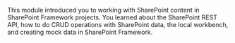 This module introduced you to working with SharePoint content in SharePoint Framework projects. You learned about the SharePoint REST API, how to do CRUD operations with SharePoint data, the local workbench, and creating mock data in SharePoint Framework.
